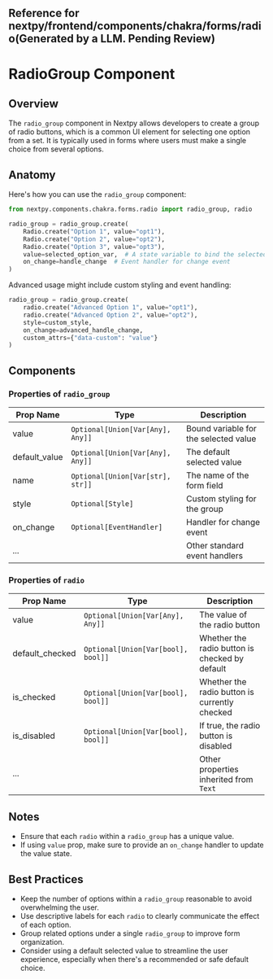 ## Reference for nextpy/frontend/components/chakra/forms/radio(Generated by a LLM. Pending Review)

# RadioGroup Component

## Overview

The `radio_group` component in Nextpy allows developers to create a group of radio buttons, which is a common UI element for selecting one option from a set. It is typically used in forms where users must make a single choice from several options.

## Anatomy

Here's how you can use the `radio_group` component:

```python
from nextpy.components.chakra.forms.radio import radio_group, radio

radio_group = radio_group.create(
    Radio.create("Option 1", value="opt1"),
    Radio.create("Option 2", value="opt2"),
    Radio.create("Option 3", value="opt3"),
    value=selected_option_var,  # A state variable to bind the selected value
    on_change=handle_change  # Event handler for change event
)
```

Advanced usage might include custom styling and event handling:

```python
radio_group = radio_group.create(
    radio.create("Advanced Option 1", value="opt1"),
    radio.create("Advanced Option 2", value="opt2"),
    style=custom_style,
    on_change=advanced_handle_change,
    custom_attrs={"data-custom": "value"}
)
```

## Components

### Properties of `radio_group`

| Prop Name     | Type                             | Description                           |
| ------------- | -------------------------------- | ------------------------------------- |
| value         | `Optional[Union[Var[Any], Any]]` | Bound variable for the selected value |
| default_value | `Optional[Union[Var[Any], Any]]` | The default selected value            |
| name          | `Optional[Union[Var[str], str]]` | The name of the form field            |
| style         | `Optional[Style]`                | Custom styling for the group          |
| on_change     | `Optional[EventHandler]`         | Handler for change event              |
| ...           |                                  | Other standard event handlers         |

### Properties of `radio`

| Prop Name       | Type                               | Description                                    |
| --------------- | ---------------------------------- | ---------------------------------------------- |
| value           | `Optional[Union[Var[Any], Any]]`   | The value of the radio button                  |
| default_checked | `Optional[Union[Var[bool], bool]]` | Whether the radio button is checked by default |
| is_checked      | `Optional[Union[Var[bool], bool]]` | Whether the radio button is currently checked  |
| is_disabled     | `Optional[Union[Var[bool], bool]]` | If true, the radio button is disabled          |
| ...             |                                    | Other properties inherited from `Text`         |

## Notes

- Ensure that each `radio` within a `radio_group` has a unique value.
- If using `value` prop, make sure to provide an `on_change` handler to update the value state.

## Best Practices

- Keep the number of options within a `radio_group` reasonable to avoid overwhelming the user.
- Use descriptive labels for each `radio` to clearly communicate the effect of each option.
- Group related options under a single `radio_group` to improve form organization.
- Consider using a default selected value to streamline the user experience, especially when there's a recommended or safe default choice.
